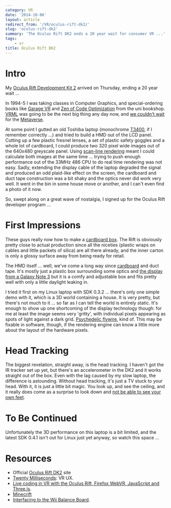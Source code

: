 ```yaml
---
category: VR
date: '2014-10-06'
layout: article
redirect_from: '/VR/oculus-rift-dk2/'
slug: 'oculus-rift-dk2'
summary: 'The Oculus Rift DK2 ends a 20 year wait for consumer VR ...'
tags:
    - vr
title: Oculus Rift DK2
---
```


Intro
=====

My [Oculus Rift Development Kit 2](http://www.oculus.com/dk2/) arrived
on Thursday, ending a 20 year wait ...

In 1994-5 I was taking classes in Computer Graphics, and
special-ordering books like [Garage
VR](http://www.amazon.com/Garage-Virtual-Reality-Book-Disk/dp/0672302705)
and [Zen of Code
Optimization](http://www.amazon.com/Zen-Code-Optimization-Ultimate-Software/dp/1883577039)
from the uni bookshop. [VRML](/etc/vrml/) was going to be the next big
thing any day now, and [we couldn't
wait](http://www.imdb.com/title/tt0104692/) for the
[Metaverse](http://en.wikipedia.org/wiki/Snow_Crash).

At some point I gutted an old Toshiba laptop (monochrome
[T3400](http://www.pcmag.com/article2/0,2817,1167527,00.asp), if I
remember correctly ...) and tried to build a HMD out of the LCD panel.
Cutting up a few plastic fresnel lenses, 
a set of plastic safety goggles and a whole lot of cardboard, I could
produce two 320 pixel wide images out of the 640x480 greyscale panel.
Using [scan-line rendering](http://en.wikipedia.org/wiki/Scanline_rendering) meant I
could calculate both images at the same time ... trying to push enough
performance out of the 33MHz 486 CPU to do real time rendering was not
easy. Sadly, extending the display cable of the laptop degraded the
signal and produced an odd plaid-like effect on the screen, the
cardboard and duct tape construction was a bit shaky and the optics
never did work very well. It went in the bin in some house move or
another, and I can't even find a photo of it now.

So, swept along on a great wave of nostalgia, I signed up for the Oculus
Rift developer program ...

First Impressions
=================

These guys really now how to make a [cardboard
box](https://www.google.com.au/search?q=oculus+rift+dk2+unbox). The Rift
is obviously pretty close to actual production since all the niceties
(plastic wraps on cables and little packets of silica) are all there
already, and the inner carton is only a glossy surface away from being
ready for retail.

The HMD itself ... well, we've come a long way since
[cardboard](https://cardboard.withgoogle.com/) and duct tape. It's
mostly just a plastic box surrounding some optics and [the display from
a Galaxy Note
3](https://www.ifixit.com/Teardown/Oculus+Rift+Development+Kit+2+Teardown/27613)
but it is a comfy and adjustable box and fits pretty well with only a
little daylight leaking in.

I tried it first on my Linux laptop with SDK 0.3.2 ... there's only one
simple demo with it, which is a 3D world containing a house. It is very
pretty, but there's not much to it ... so far as I can tell the world is
entirely static. It's enough to show up one shortcoming of the display
technology though: for me at least the image seems very 'gritty', with
individual pixels appearing as spots of light against a dark grid.
[Psychedelic flywire](http://arkleyworks.com/?p=2093), kind of. This may
be fixable in software, though, if the rendering engine can know a
little more about the layout of the hardware pixels.

Head Tracking
=============

The biggest revelation, straight away, is the head tracking. I haven't
got the IR tracker set up yet, but there's an accelerometer in the DK2
and it works straight out of the box. Even with the lag caused by my
slow laptop, the difference is astounding. Without head tracking, it's
just a TV stuck to your head. With it, it is just a little bit magic.
You look up, and see the ceiling, and it really does come as a surprise
to look down and [not be able to see your own
feet](http://intelligentgames.wordpress.com/2010/04/09/dont-look-down-legs-in-fps-games/).

To Be Continued
===============

Unfortunately the 3D performance on this laptop is a bit limited, and
the latest SDK 0.4.1 isn't out for Linux just yet anyway, so watch this
space ...

Resources
=========

-   Official [Oculus Rift DK2](http://www.oculus.com/dk2/) site
-   [Twenty Milliseconds](http://www.twentymilliseconds.com/): VR UX.
-   [Live coding in VR with the Oculus Rift, Firefox WebVR, JavaScript
    and Three.js](https://www.youtube.com/watch?v=db-7J5OaSag).
-   [Minecrift](https://www.wearvr.com/apps/minecrift)
-   [Interfacing to the Wii Balance
    Board](https://www.mattcutts.com/blog/linux-wii-balanceboard/).
